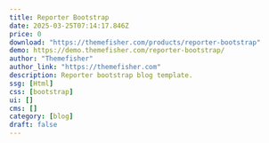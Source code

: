 ```yaml
---
title: Reporter Bootstrap
date: 2025-03-25T07:14:17.846Z
price: 0
download: "https://themefisher.com/products/reporter-bootstrap"
demo: https://demo.themefisher.com/reporter-bootstrap/
author: "Themefisher"
author_link: "https://themefisher.com"
description: Reporter bootstrap blog template.
ssg: [Html]
css: [bootstrap]
ui: []
cms: []
category: [blog]
draft: false
---
```

